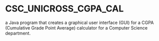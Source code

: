 # CSC_UNICROSS_CGPA_CAL
a Java program that creates a graphical user interface (GUI) for a CGPA (Cumulative Grade Point Average) calculator for a Computer Science department. 
